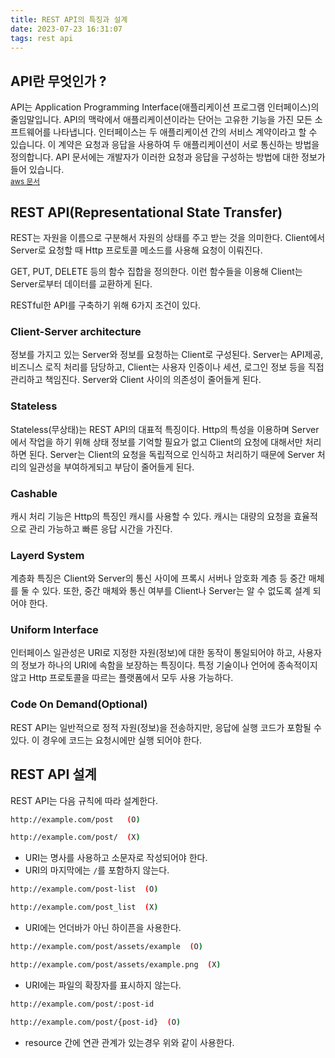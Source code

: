 ```yaml
---
title: REST API의 특징과 설계
date: 2023-07-23 16:31:07
tags: rest api
---
```


## API란 무엇인가 ?

API는 Application Programming Interface(애플리케이션 프로그램 인터페이스)의 줄임말입니다. API의 맥락에서 애플리케이션이라는 단어는 고유한 기능을 가진 모든 소프트웨어를 나타냅니다. 인터페이스는 두 애플리케이션 간의 서비스 계약이라고 할 수 있습니다. 이 계약은 요청과 응답을 사용하여 두 애플리케이션이 서로 통신하는 방법을 정의합니다. API 문서에는 개발자가 이러한 요청과 응답을 구성하는 방법에 대한 정보가 들어 있습니다.  
<sub>[aws 문서](https://aws.amazon.com/ko/what-is/api/)<sub>

## REST API(Representational State Transfer)

REST는 자원을 이름으로 구분해서 자원의 상태를 주고 받는 것을 의미한다. Client에서 Server로 요청할 때 Http 프로토콜 메소드를 사용해 요청이 이뤄진다.

GET, PUT, DELETE 등의 함수 집합을 정의한다. 이런 함수들을 이용해 Client는 Server로부터 데이터를 교환하게 된다.

RESTful한 API를 구축하기 위해 6가지 조건이 있다.

### Client-Server architecture

정보를 가지고 있는 Server와 정보를 요청하는 Client로 구성된다. Server는 API제공, 비즈니스 로직 처리를 담당하고, Client는 사용자 인증이나 세션, 로그인 정보 등을 직접 관리하고 책임진다. Server와 Client 사이의 의존성이 줄어들게 된다.

### Stateless

Stateless(무상태)는 REST API의 대표적 특징이다. Http의 특성을 이용하며 Server에서 작업을 하기 위해 상태 정보를 기억할 필요가 없고 Client의 요청에 대해서만 처리하면 된다. Server는 Client의 요청을 독립적으로 인식하고 처리하기 때문에 Server 처리의 일관성을 부여하게되고 부담이 줄어들게 된다.

### Cashable

캐시 처리 기능은 Http의 특징인 캐시를 사용할 수 있다. 캐시는 대량의 요청을 효율적으로 관리 가능하고 빠른 응답 시간을 가진다.

### Layerd System

계층화 특징은 Client와 Server의 통신 사이에 프록시 서버나 암호화 계층 등 중간 매체를 둘 수 있다. 또한, 중간 매체와 통신 여부를 Client나 Server는 알 수 없도록 설계 되어야 한다.

### Uniform Interface

인터페이스 일관성은 URI로 지정한 자원(정보)에 대한 동작이 통일되어야 하고, 사용자의 정보가 하나의 URI에 속함을 보장하는 특징이다. 특정 기술이나 언어에 종속적이지 않고 Http 프로토콜을 따르는 플랫폼에서 모두 사용 가능하다.

### Code On Demand(Optional)

REST API는 일반적으로 정적 자원(정보)을 전송하지만, 응답에 실행 코드가 포함될 수 있다. 이 경우에 코드는 요청시에만 실행 되어야 한다.

## REST API 설계

REST API는 다음 규칙에 따라 설계한다.

```bash
http://example.com/post   (O)

http://example.com/post/  (X)
```

- URI는 명사를 사용하고 소문자로 작성되어야 한다.
- URI의 마지막에는 `/`를 포함하지 않는다.

```bash
http://example.com/post-list  (O)

http://example.com/post_list  (X)
```

- URI에는 언더바가 아닌 하이픈을 사용한다.

```bash
http://example.com/post/assets/example  (O)

http://example.com/post/assets/example.png  (X)
```

- URI에는 파일의 확장자를 표시하지 않는다.

```bash
http://example.com/post/:post-id

http://example.com/post/{post-id}  (O)
```

- resource 간에 연관 관계가 있는경우 위와 같이 사용한다.
